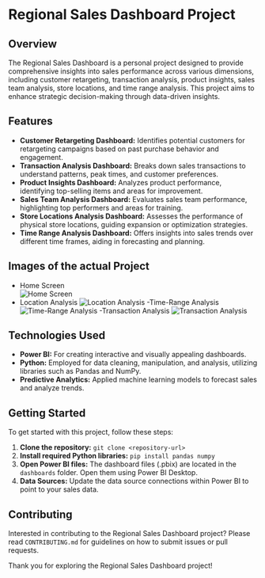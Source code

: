 # Regional Sales Dashboard Project

## Overview
The Regional Sales Dashboard is a personal project designed to provide comprehensive insights into sales performance across various dimensions, including customer retargeting, transaction analysis, product insights, sales team analysis, store locations, and time range analysis. This project aims to enhance strategic decision-making through data-driven insights.

## Features
- **Customer Retargeting Dashboard:** Identifies potential customers for retargeting campaigns based on past purchase behavior and engagement.
- **Transaction Analysis Dashboard:** Breaks down sales transactions to understand patterns, peak times, and customer preferences.
- **Product Insights Dashboard:** Analyzes product performance, identifying top-selling items and areas for improvement.
- **Sales Team Analysis Dashboard:** Evaluates sales team performance, highlighting top performers and areas for training.
- **Store Locations Analysis Dashboard:** Assesses the performance of physical store locations, guiding expansion or optimization strategies.
- **Time Range Analysis Dashboard:** Offers insights into sales trends over different time frames, aiding in forecasting and planning.

## Images of the actual Project
- Home Screen  
![Home Screen](https://github.com/rugwed09/Regional-Sales-Dashboard/assets/51815382/7f1d6846-3d36-4e6d-97de-0ab6110cef5e)
- Location Analysis
![Location Analysis](https://github.com/rugwed09/Regional-Sales-Dashboard/assets/51815382/c564b657-247e-44b3-96aa-0b62eb974ec8)
-Time-Range Analysis
![Time-Range Analysis](https://github.com/rugwed09/Regional-Sales-Dashboard/assets/51815382/bc23c7b4-50ea-4d98-a3dd-b0fc55e0377a)
-Transaction Analysis
![Transaction Analysis](https://github.com/rugwed09/Regional-Sales-Dashboard/assets/51815382/d1801cd7-b687-467c-86dd-44ee5acd54b4)




## Technologies Used
- **Power BI:** For creating interactive and visually appealing dashboards.
- **Python:** Employed for data cleaning, manipulation, and analysis, utilizing libraries such as Pandas and NumPy.
- **Predictive Analytics:** Applied machine learning models to forecast sales and analyze trends.

## Getting Started
To get started with this project, follow these steps:
1. **Clone the repository:** `git clone <repository-url>`
2. **Install required Python libraries:** `pip install pandas numpy`
3. **Open Power BI files:** The dashboard files (.pbix) are located in the `dashboards` folder. Open them using Power BI Desktop.
4. **Data Sources:** Update the data source connections within Power BI to point to your sales data.

## Contributing
Interested in contributing to the Regional Sales Dashboard project? Please read `CONTRIBUTING.md` for guidelines on how to submit issues or pull requests.

Thank you for exploring the Regional Sales Dashboard project!
